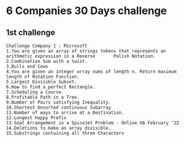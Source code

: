# 6 Companies 30 Days challenge

## 1st challenge

    Challenge Company 1 : Microsoft 
    1.You are given an array of strings tokens that represents an arithmetic expression in a Reverse       Polish Notation.
    2.Combination Sum with a twist.
    3.Bulls and Cows
    4.You are given an integer array nums of length n. Return maximum length of Rotation Function.
    5.Largest Divisible Subset.
    6.How to find a perfect Rectangle.
    7.Scheduling a Course.
    8.Profitable Path in a Tree.
    9.Number of Pairs satisfying Inequality.
    10.Shortest Unsorted continuous Subarray
    11.Number of ways to arrive at a Destination.
    12.Longest Happy Prefix
    13.Seat Arrangement in a SpiceJet Problem - Online OA February ‘22
    14.Deletions to make an array divisible.
    15.Substrings containing all three Characters
